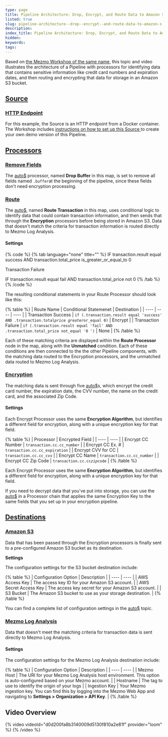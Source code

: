```yaml
---
type: page
title: Pipeline Architecture: Drop, Encrypt, and Route Data to Amazon S3 Storage
listed: true
slug: pipeline-architecture--drop--encrypt--and-route-data-to-amazon-s
description: 
index_title: Pipeline Architecture: Drop, Encrypt, and Route Data to Amazon S3 Storage
hidden: 
keywords: 
tags: 
---
```


Based on [the Mezmo Workshop of the same name](https://logdna.github.io/mezmo-workshops/transaction-to-s3/), this topic and video illustrates the architecture of a Pipeline with processors for identifying data that contains sensitive information like credit card numbers and expiration dates, and then routing and encrypting that data for storage in an Amazon S3 bucket.

## [Source](https://docs.mezmo.com/docs/pipeline-architecture--encrypt--drop--and-route-data-to-amazon-s#source)

### [HTTP Endpoint](https://docs.mezmo.com/docs/pipeline-architecture--encrypt--drop--and-route-data-to-amazon-s#http-endpoint)

For this example, the Source is an HTTP endpoint from a Docker container. The Workshop includes [instructions on how to set up this Source ](https://logdna.github.io/mezmo-workshops/transaction-to-s3/docs/sources/)to create your own demo version of this Pipeline.

## [Processors](https://docs.mezmo.com/docs/pipeline-architecture--encrypt--drop--and-route-data-to-amazon-s#processors)

### [Remove Fields](https://docs.mezmo.com/docs/pipeline-architecture--encrypt--drop--and-route-data-to-amazon-s#remove-fields)

The [auto$](/docs/remove-fields-pipeline-processor) processor, named **Drop Buffer** in this map, is set to remove all fields named `.buffer`at the beginning of the pipeline, since these fields don't need encryption processing.

### [Route](https://docs.mezmo.com/docs/pipeline-architecture--encrypt--drop--and-route-data-to-amazon-s#route)

The [auto$](/docs/route-pipeline-processor), named **Route Transaction** in this map, uses conditional logic to identify data that could contain transaction information, and then sends that through the **Encryption** processors before being stored in Amazon S3. Data that doesn't match the criteria for transaction information is routed directly to Mezmo Log Analysis.

#### Settings

{% code %}
{% tab language="none" title="" %}
IF transaction.result equal success
AND transaction.total_price is_greater_or_equal_to 0 

Transaction Failure

IF transaction.result equal fail
AND transaction.total_price not 0
{% /tab %}
{% /code %}

The resulting conditional statements in your Route Processor should look like this:

{% table %}
| Route Name | Conditional Statemenet | Destination | 
| ---- | ---- | ---- | 
| Transaction Success | `if (.transaction.result equal 'success' AND .transaction.total`_`price greater`_`or_equal 0)` | Encrypt | 
| Transaction Failure | `if (.transaction.result equal 'fail' AND .transaction.total_price not_equal '0 ')` | None | 
{% /table %}

Each of these matching criteria are displayed within the **Route Processor** node in the map, along with the **Unmatched** condition. Each of these conditions are then connected to the the other Pipeline components, with the matching data routed to the Encryption processors, and the unmatched data routed to Mezmo Log Analysis.

### [Encryption](https://docs.mezmo.com/docs/pipeline-architecture--encrypt--drop--and-route-data-to-amazon-s#encryption)

The matching data is sent through five [auto$](/docs/encrypt-field-pipeline-processor)s, which encrypt the credit card number, the expiration date, the CVV number, the name on the credit card, and the associated Zip Code.

#### Settings

Each Encrypt Processor uses the same **Encryption Algorithm**, but identifies a different field for encryption, along with a unique encryption key for that field.

{% table %}
| Processor | Encrypted Field | 
| ---- | ---- | 
| Encrypt CC Number | `transaction.cc.cc_number` | 
| Encrypt CC Ex. # | `transaction.cc.cc_expiration` | 
| Encrypt CVV for CC | `transaction.cc.cc_cvv` | 
| Encrypt CC Name | `transaction.cc.cc_number` | 
| Encrypt CC Zip Code | `transaction.cc.cc`_`zip`_`code` | 
{% /table %}

Each Encrypt Processor uses the same **Encryption Algorithm**, but identifies a different field for encryption, along with a unique encryption key for that field.

If you need to decrypt data that you've put into storage, you can use the [auto$](/docs/decrypt-field-pipeline-processor) in a Processor chain that applies the same Encryption Key to the same fields that you set up in your encryption pipeline.

## [Destinations](https://docs.mezmo.com/docs/pipeline-architecture--encrypt--drop--and-route-data-to-amazon-s#destinations)

### [Amazon S3](https://docs.mezmo.com/docs/pipeline-architecture--encrypt--drop--and-route-data-to-amazon-s#amazon-s3)

Data that has been passed through the Encryption processors is finally sent to a pre-configured Amazon S3 bucket as its destination.

**Settings**

The configuration settings for the S3 bucket destination include:

{% table %}
| Configuration Option | Description | 
| ---- | ---- | 
| AWS Access Key | The access key ID for your Amazon S3 account. | 
| AWS Secret Access Key | The access key secret for your Amazon S3 account. | 
| S3 Bucket | The Amazon S3 bucket to use as your storage destination. | 
{% /table %}

You can find a complete list of configuration settings in the [auto$](/docs/amazon-s3-storage-pipeline-destination) topic.

### [Mezmo Log Analysis](https://docs.mezmo.com/docs/pipeline-architecture--encrypt--drop--and-route-data-to-amazon-s#mezmo-log-analysis)

Data that doesn't meet the matching criteria for transaction data is sent directly to Mezmo Log Analysis.

#### Settings

The configuration settings for the Mezmo Log Analysis destination include:

{% table %}
| Configuration Option | Description | 
| ---- | ---- | 
| Mezmo Host | The URI for your Mezmo Log Analysis host environment. This option is auto-configured based on your Mezmo account. | 
| Hostname | The tag to use to identify the origin of your logs | 
| Ingestion Key | Your Mezmo ingestion key. You can find this by logging into the Mezmo Web App and navigating to **Settings &gt; Organization &gt; API Key**. | 
{% /table %}

## Video Overview

{% video videoId="d0d200fa8b3140009d5130f810a2e81f" provider="loom" %}
{% /video %}